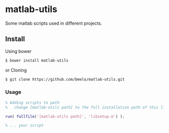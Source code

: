 # matlab-utils
Some matlab scripts used in different projects.

## Install

Using bower

```sh
$ bower install matlab-utils
```

or Cloning

```sh
$ git clone https://github.com/bmelo/matlab-utils.git
```


### Usage

```matlab
% Adding scripts to path
%   change [matlab-utils path] to the full installation path of this library

run( fullfile('[matlab-utils path]', 'libsetup.m') );

% ... your script

```